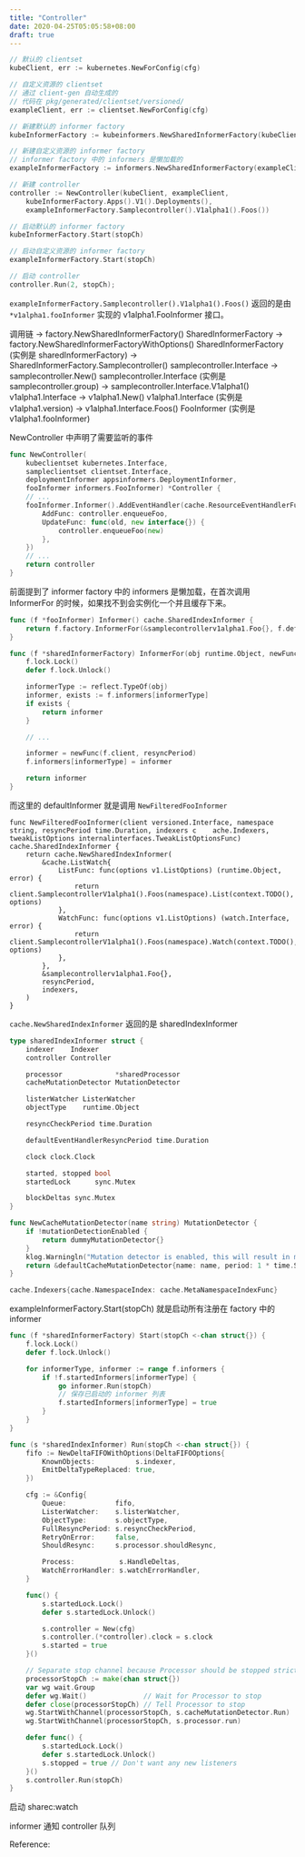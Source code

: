 ```yaml
---
title: "Controller"
date: 2020-04-25T05:05:58+08:00
draft: true
---
```


```go
// 默认的 clientset
kubeClient, err := kubernetes.NewForConfig(cfg)

// 自定义资源的 clientset
// 通过 client-gen 自动生成的
// 代码在 pkg/generated/clientset/versioned/
exampleClient, err := clientset.NewForConfig(cfg)

// 新建默认的 informer factory
kubeInformerFactory := kubeinformers.NewSharedInformerFactory(kubeClient, time.Second*30)

// 新建自定义资源的 informer factory
// informer factory 中的 informers 是懒加载的
exampleInformerFactory := informers.NewSharedInformerFactory(exampleClient, time.Second*30)

// 新建 controller
controller := NewController(kubeClient, exampleClient,
    kubeInformerFactory.Apps().V1().Deployments(),
    exampleInformerFactory.Samplecontroller().V1alpha1().Foos())

// 启动默认的 informer factory
kubeInformerFactory.Start(stopCh)

// 启动自定义资源的 informer factory
exampleInformerFactory.Start(stopCh)

// 启动 controller
controller.Run(2, stopCh);
```

`exampleInformerFactory.Samplecontroller().V1alpha1().Foos()` 返回的是由 `*v1alpha1.fooInformer` 实现的 v1alpha1.FooInformer 接口。

调用链
-> factory.NewSharedInformerFactory() SharedInformerFactory
-> factory.NewSharedInformerFactoryWithOptions() SharedInformerFactory (实例是 sharedInformerFactory)
-> SharedInformerFactory.Samplecontroller() samplecontroller.Interface
-> samplecontroller.New() samplecontroller.Interface (实例是 samplecontroller.group)
-> samplecontroller.Interface.V1alpha1() v1alpha1.Interface
-> v1alpha1.New() v1alpha1.Interface (实例是 v1alpha1.version)
-> v1alpha1.Interface.Foos() FooInformer (实例是 v1alpha1.fooInformer)

NewController 中声明了需要监听的事件

```go
func NewController(
    kubeclientset kubernetes.Interface,
    sampleclientset clientset.Interface,
    deploymentInformer appsinformers.DeploymentInformer,
    fooInformer informers.FooInformer) *Controller {
    // ...
    fooInformer.Informer().AddEventHandler(cache.ResourceEventHandlerFuncs{
        AddFunc: controller.enqueueFoo,
        UpdateFunc: func(old, new interface{}) {
            controller.enqueueFoo(new)
        },
    })
    // ...
    return controller
}
```

前面提到了 informer factory 中的 informers 是懒加载，在首次调用 InformerFor 的时候，如果找不到会实例化一个并且缓存下来。

```go
func (f *fooInformer) Informer() cache.SharedIndexInformer {
    return f.factory.InformerFor(&samplecontrollerv1alpha1.Foo{}, f.defaultInformer)
}

func (f *sharedInformerFactory) InformerFor(obj runtime.Object, newFunc internalinterfaces.NewInformerFunc) cach    e.SharedIndexInformer {
    f.lock.Lock()
    defer f.lock.Unlock()

    informerType := reflect.TypeOf(obj)
    informer, exists := f.informers[informerType]
    if exists {
        return informer
    }

    // ...

    informer = newFunc(f.client, resyncPeriod)
    f.informers[informerType] = informer

    return informer
}
```

而这里的 defaultInformer 就是调用 `NewFilteredFooInformer`
```
func NewFilteredFooInformer(client versioned.Interface, namespace string, resyncPeriod time.Duration, indexers c    ache.Indexers, tweakListOptions internalinterfaces.TweakListOptionsFunc) cache.SharedIndexInformer {
    return cache.NewSharedIndexInformer(
        &cache.ListWatch{
            ListFunc: func(options v1.ListOptions) (runtime.Object, error) {
                return client.SamplecontrollerV1alpha1().Foos(namespace).List(context.TODO(), options)
            },
            WatchFunc: func(options v1.ListOptions) (watch.Interface, error) {
                return client.SamplecontrollerV1alpha1().Foos(namespace).Watch(context.TODO(), options)
            },
        },
        &samplecontrollerv1alpha1.Foo{},
        resyncPeriod,
        indexers,
    )
}
```

`cache.NewSharedIndexInformer` 返回的是 sharedIndexInformer
```go
type sharedIndexInformer struct {
    indexer    Indexer
    controller Controller

    processor             *sharedProcessor
    cacheMutationDetector MutationDetector

    listerWatcher ListerWatcher
    objectType    runtime.Object

    resyncCheckPeriod time.Duration

    defaultEventHandlerResyncPeriod time.Duration

    clock clock.Clock

    started, stopped bool
    startedLock      sync.Mutex

    blockDeltas sync.Mutex
}
```

```go
func NewCacheMutationDetector(name string) MutationDetector {
    if !mutationDetectionEnabled {
        return dummyMutationDetector{}
    }
    klog.Warningln("Mutation detector is enabled, this will result in memory leakage.")
    return &defaultCacheMutationDetector{name: name, period: 1 * time.Second}
}
```

```go
cache.Indexers{cache.NamespaceIndex: cache.MetaNamespaceIndexFunc}
```

exampleInformerFactory.Start(stopCh) 就是启动所有注册在 factory 中的 informer
```go
func (f *sharedInformerFactory) Start(stopCh <-chan struct{}) {
    f.lock.Lock()
    defer f.lock.Unlock()

    for informerType, informer := range f.informers {
        if !f.startedInformers[informerType] {
            go informer.Run(stopCh)
            // 保存已启动的 informer 列表
            f.startedInformers[informerType] = true
        }
    }
}
```

```go
func (s *sharedIndexInformer) Run(stopCh <-chan struct{}) {
    fifo := NewDeltaFIFOWithOptions(DeltaFIFOOptions{
        KnownObjects:          s.indexer,
        EmitDeltaTypeReplaced: true,
    })

    cfg := &Config{
        Queue:            fifo,
        ListerWatcher:    s.listerWatcher,
        ObjectType:       s.objectType,
        FullResyncPeriod: s.resyncCheckPeriod,
        RetryOnError:     false,
        ShouldResync:     s.processor.shouldResync,

        Process:           s.HandleDeltas,
        WatchErrorHandler: s.watchErrorHandler,
    }

    func() {
        s.startedLock.Lock()
        defer s.startedLock.Unlock()

        s.controller = New(cfg)
        s.controller.(*controller).clock = s.clock
        s.started = true
    }()

    // Separate stop channel because Processor should be stopped strictly after controller
    processorStopCh := make(chan struct{})
    var wg wait.Group
    defer wg.Wait()              // Wait for Processor to stop
    defer close(processorStopCh) // Tell Processor to stop
    wg.StartWithChannel(processorStopCh, s.cacheMutationDetector.Run)
    wg.StartWithChannel(processorStopCh, s.processor.run)

    defer func() {
        s.startedLock.Lock()
        defer s.startedLock.Unlock()
        s.stopped = true // Don't want any new listeners
    }()
    s.controller.Run(stopCh)
}
```


启动 sharec:watch


informer 通知
controller 队列

Reference:

